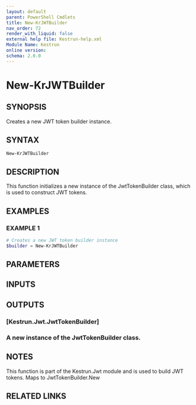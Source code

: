 ```yaml
---
layout: default
parent: PowerShell Cmdlets
title: New-KrJWTBuilder
nav_order: 72
render_with_liquid: false
external help file: Kestrun-help.xml
Module Name: Kestrun
online version:
schema: 2.0.0
---
```


# New-KrJWTBuilder

## SYNOPSIS
Creates a new JWT token builder instance.

## SYNTAX

```
New-KrJWTBuilder
```

## DESCRIPTION
This function initializes a new instance of the JwtTokenBuilder class, which is used to construct JWT tokens.

## EXAMPLES

### EXAMPLE 1
```powershell
# Creates a new JWT token builder instance
$builder = New-KrJWTBuilder
```

## PARAMETERS

## INPUTS

## OUTPUTS

### [Kestrun.Jwt.JwtTokenBuilder]
### A new instance of the JwtTokenBuilder class.
## NOTES
This function is part of the Kestrun.Jwt module and is used to build JWT tokens.
Maps to JwtTokenBuilder.New

## RELATED LINKS
